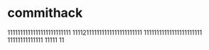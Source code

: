 # commithack
1111111111111111111111111
111121111111111111111111111
11111111111111111111111
11111111111111
11111
11

